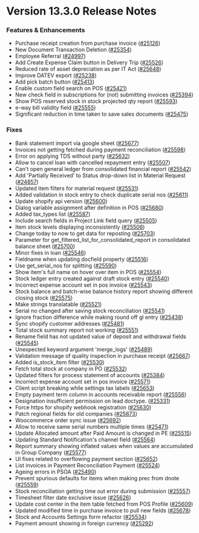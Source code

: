 # Version 13.3.0 Release Notes

### Features & Enhancements

- Purchase receipt creation from purchase invoice ([#25126](https://github.com/frappe/nexa/pull/25126))
- New Document Transaction Deletion ([#25354](https://github.com/frappe/nexa/pull/25354))
- Employee Referral ([#24997](https://github.com/frappe/nexa/pull/24997))
- Add Create Expense Claim button in Delivery Trip ([#25526](https://github.com/frappe/nexa/pull/25526))
- Reduced rate of asset depreciation as per IT Act ([#25648](https://github.com/frappe/nexa/pull/25648))
- Improve DATEV export ([#25238](https://github.com/frappe/nexa/pull/25238))
- Add pick batch button ([#25413](https://github.com/frappe/nexa/pull/25413))
- Enable custom field search on POS ([#25421](https://github.com/frappe/nexa/pull/25421))
- New check field in subscriptions for (not) submitting invoices ([#25394](https://github.com/frappe/nexa/pull/25394))
- Show POS reserved stock in stock projected qty report ([#25593](https://github.com/frappe/nexa/pull/25593))
- e-way bill validity field ([#25555](https://github.com/frappe/nexa/pull/25555))
- Significant reduction in time taken to save sales documents ([#25475](https://github.com/frappe/nexa/pull/25475))

### Fixes

- Bank statement import via google sheet ([#25677](https://github.com/frappe/nexa/pull/25677))
- Invoices not getting fetched during payment reconciliation ([#25598](https://github.com/frappe/nexa/pull/25598))
- Error on applying TDS without party ([#25632](https://github.com/frappe/nexa/pull/25632))
- Allow to cancel loan with cancelled repayment entry ([#25507](https://github.com/frappe/nexa/pull/25507))
- Can't open general ledger from consolidated financial report ([#25542](https://github.com/frappe/nexa/pull/25542))
- Add 'Partially Received' to Status drop-down list in Material Request ([#24857](https://github.com/frappe/nexa/pull/24857))
- Updated item filters for material request ([#25531](https://github.com/frappe/nexa/pull/25531))
- Added validation in stock entry to check duplicate serial nos ([#25611](https://github.com/frappe/nexa/pull/25611))
- Update shopify api version ([#25600](https://github.com/frappe/nexa/pull/25600))
- Dialog variable assignment after definition in POS ([#25680](https://github.com/frappe/nexa/pull/25680))
- Added tax_types list ([#25587](https://github.com/frappe/nexa/pull/25587))
- Include search fields in Project Link field query ([#25505](https://github.com/frappe/nexa/pull/25505))
- Item stock levels displaying inconsistently ([#25506](https://github.com/frappe/nexa/pull/25506))
- Change today to now to get data for reposting ([#25703](https://github.com/frappe/nexa/pull/25703))
- Parameter for get_filtered_list_for_consolidated_report in consolidated balance sheet ([#25700](https://github.com/frappe/nexa/pull/25700))
- Minor fixes in loan ([#25546](https://github.com/frappe/nexa/pull/25546))
- Fieldname when updating docfield property ([#25516](https://github.com/frappe/nexa/pull/25516))
- Use get_serial_nos for splitting ([#25590](https://github.com/frappe/nexa/pull/25590))
- Show item's full name on hover over item in POS ([#25554](https://github.com/frappe/nexa/pull/25554))
- Stock ledger entry created against draft stock entry ([#25540](https://github.com/frappe/nexa/pull/25540))
- Incorrect expense account set in pos invoice ([#25543](https://github.com/frappe/nexa/pull/25543))
- Stock balance and batch-wise balance history report showing different closing stock ([#25575](https://github.com/frappe/nexa/pull/25575))
- Make strings translatable ([#25521](https://github.com/frappe/nexa/pull/25521))
- Serial no changed after saving stock reconciliation ([#25541](https://github.com/frappe/nexa/pull/25541))
- Ignore fraction difference while making round off gl entry ([#25438](https://github.com/frappe/nexa/pull/25438))
- Sync shopify customer addresses ([#25481](https://github.com/frappe/nexa/pull/25481))
- Total stock summary report not working ([#25551](https://github.com/frappe/nexa/pull/25551))
- Rename field has not updated value of deposit and withdrawal fields ([#25545](https://github.com/frappe/nexa/pull/25545))
- Unexpected keyword argument 'merge_logs' ([#25489](https://github.com/frappe/nexa/pull/25489))
- Validation message of quality inspection in purchase receipt ([#25667](https://github.com/frappe/nexa/pull/25667))
- Added is_stock_item filter ([#25530](https://github.com/frappe/nexa/pull/25530))
- Fetch total stock at company in PO ([#25532](https://github.com/frappe/nexa/pull/25532))
- Updated filters for process statement of accounts ([#25384](https://github.com/frappe/nexa/pull/25384))
- Incorrect expense account set in pos invoice ([#25571](https://github.com/frappe/nexa/pull/25571))
- Client script breaking while settings tax labels ([#25653](https://github.com/frappe/nexa/pull/25653))
- Empty payment term column in accounts receivable report ([#25556](https://github.com/frappe/nexa/pull/25556))
- Designation insufficient permission on lead doctype. ([#25331](https://github.com/frappe/nexa/pull/25331))
- Force https for shopify webhook registration ([#25630](https://github.com/frappe/nexa/pull/25630))
- Patch regional fields for old companies ([#25673](https://github.com/frappe/nexa/pull/25673))
- Woocommerce order sync issue ([#25692](https://github.com/frappe/nexa/pull/25692))
- Allow to receive same serial numbers multiple times ([#25471](https://github.com/frappe/nexa/pull/25471))
- Update Allocated amount after Paid Amount is changed in PE ([#25515](https://github.com/frappe/nexa/pull/25515))
- Updating Standard Notification's channel field ([#25564](https://github.com/frappe/nexa/pull/25564))
- Report summary showing inflated values when values are accumulated in Group Company ([#25577](https://github.com/frappe/nexa/pull/25577))
- UI fixes related to overflowing payment section ([#25652](https://github.com/frappe/nexa/pull/25652))
- List invoices in Payment Reconciliation Payment ([#25524](https://github.com/frappe/nexa/pull/25524))
- Ageing errors in PSOA ([#25490](https://github.com/frappe/nexa/pull/25490))
- Prevent spurious defaults for items when making prec from dnote ([#25559](https://github.com/frappe/nexa/pull/25559))
- Stock reconciliation getting time out error during submission ([#25557](https://github.com/frappe/nexa/pull/25557))
- Timesheet filter date exclusive issue ([#25626](https://github.com/frappe/nexa/pull/25626))
- Update cost center in the item table fetched from POS Profile ([#25609](https://github.com/frappe/nexa/pull/25609))
- Updated modified time in purchase invoice to pull new fields ([#25678](https://github.com/frappe/nexa/pull/25678))
- Stock and Accounts Settings form refactor ([#25534](https://github.com/frappe/nexa/pull/25534))
- Payment amount showing in foreign currency ([#25292](https://github.com/frappe/nexa/pull/25292))